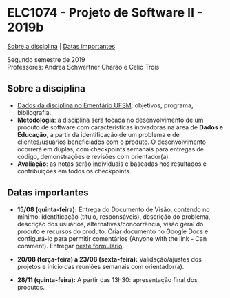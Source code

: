 # ELC1074 - Projeto de Software II - 2019b
[Sobre a disciplina](#sobre-a-disciplina) | [Datas importantes](#datas-importantes)

Segundo semestre de 2019  
Professores: Andrea Schwertner Charão e Celio Trois  

## Sobre a disciplina
- [Dados da disciplina no Ementário UFSM](http://portal.ufsm.br/ementario/disciplina.html?disciplina=53503): objetivos, programa, bibliografia.
- **Metodologia**: a disciplina será focada no desenvolvimento de um produto de software com características inovadoras na área de **Dados e Educação**, a partir da identificação de um problema e de clientes/usuários beneficiados com o produto. O desenvolvimento ocorrerá em duplas, com checkpoints semanais para entregas de código, demonstrações e revisões com orientador(a).
- **Avaliação**: as notas serão individuais e baseadas nos resultados e contribuições em todos os checkpoints.

## Datas importantes

- **15/08 (quinta-feira):** Entrega do Documento de Visão, contendo no mínimo: identificação (título, responsáveis), descrição do problema, descrição dos usuários, alternativas/concorrência, visão geral do produto e recursos do produto. Criar documento no Google Docs e configurá-lo para permitir comentários (Anyone with the link - Can comment). Entregar [neste formulário](https://docs.google.com/forms/d/e/1FAIpQLSekh9aiLqSkG5qmMka0fWDXrXamuMEZW-K-uiu-3TDt9eRYyw/viewform).

- **20/08 (terça-feira) a 23/08 (sexta-feira):** Validação/ajustes dos projetos e início das reuniões semanais com orientador(a).

- **28/11 (quinta-feira):** A partir das 13h30: apresentação final dos produtos.




